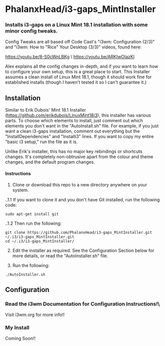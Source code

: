 # PhalanxHead/i3-gaps_MintInstaller
### Installs i3-gaps on a Linux Mint 18.1 installation with some minor config tweaks.

Config Tweaks are all based off Code Cast's "i3wm: Configuration (2/3)" and "i3wm: How to "Rice" Your Desktop (3/3)" videos, found here:

https://youtu.be/8-S0cWnLBKg \\
https://youtu.be/ARKIwOlazKI

Alex explains all the config changes in-depth, and if you want to learn how to configure your own setup, this is a great place to start.
This Installer assumes a clean install of Linux Mint 18.1, though it should work fine for established installs (though I haven't tested it so I can't guarantee it.)

## Installation
Similar to Erik Dubois' Mint 18.1 Installer (https://github.com/erikdubois/LinuxMint18i3), this installer has various parts. To choose which elements to install, just comment out which elements you don't want in the "AutoInstall.sh" file. For example, if you just want a clean i3-gaps installation, comment out everything but the "InstallDependencies" and "Installi3" lines.
If you want to copy my entire "basic i3 setup," run the file as it is.

Unlike Erik's installer, this has no major key rebindings or shortcuts changes. It's completely non-obtrusive apart from the colour and theme changes, and the default program changes.

#### Instructions
1. Clone or download this repo to a new directory anywhere on your system.

..1.1 If you want to clone it and you don't have Git installed, run the following code:
```
sudo apt-get install git
```
..1.2 Then run the following:
```
git clone https://github.com/PhalanxHead/i3-gaps_MintInstaller.git ~/.i3/i3-gaps_MintInstaller.git
cd ~/.i3/i3-gaps_MintInstaller/
```

2. Edit the installer as required. See the Configuration Section below for more details, or read the "AutoInstaller.sh" file.

3. Run the following:
```
./AutoInstaller.sh
```

## Configuration
### Read the i3wm Documentation for Configuration Instructions!\
Visit i3wm.org for more info!!
### My Install
Coming Soon!!
